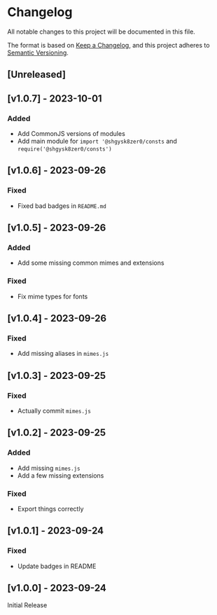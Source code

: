 # Changelog
All notable changes to this project will be documented in this file.

The format is based on [Keep a Changelog](https://keepachangelog.com/en/1.0.0/),
and this project adheres to [Semantic Versioning](https://semver.org/spec/v2.0.0.html).

## [Unreleased]

## [v1.0.7] - 2023-10-01

### Added
- Add CommonJS versions of modules
- Add main module for `import '@shgysk8zer0/consts` and `require('@shgysk8zer0/consts')`

## [v1.0.6] - 2023-09-26

### Fixed
- Fixed bad badges in `README.md`

## [v1.0.5] - 2023-09-26

### Added
- Add some missing common mimes and extensions

### Fixed
- Fix mime types for fonts

## [v1.0.4] - 2023-09-26

### Fixed
- Add missing aliases in `mimes.js`

## [v1.0.3] - 2023-09-25

### Fixed
- Actually commit `mimes.js`

## [v1.0.2] - 2023-09-25

### Added
- Add missing `mimes.js`
- Add a few missing extensions

### Fixed
- Export things correctly

## [v1.0.1] - 2023-09-24

### Fixed
- Update badges in README

## [v1.0.0] - 2023-09-24

Initial Release
